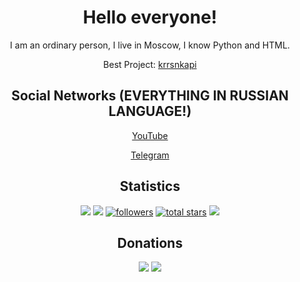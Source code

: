 <div align="center">
<h1>Hello everyone!</h1>

<p>I am an ordinary person, I live in Moscow, I know Python and HTML.</p>

<p>Best Project: <a href="https://github.com/kararasenok-gd/krrsnkapi">krrsnkapi</a></p>

<h2>Social Networks (EVERYTHING IN RUSSIAN LANGUAGE!)</h2>

<p><a href="https://www.youtube.com/@kararasenok_gd">YouTube</a></p>

<p><a href="https://t.me/logovo_amogusov">Telegram</a></p>

<h2>Statistics</h2>

<img src="https://github-readme-stats.vercel.app/api?username=kararasenok-gd">
<img src="https://github-readme-stats.vercel.app/api/top-langs/?username=kararasenok-gd&layout=compact" target="_blank">
<a href="https://github.com/kararasenok-gd?tab=followers"><img alt="followers" title="Follow me on Github" src="https://custom-icon-badges.demolab.com/github/followers/kararasenok-gd?color=236ad3&labelColor=1155ba&style=for-the-badge&logo=person-add&label=Follow&logoColor=white"/></a>
<a href="https://github.com/kararasenok-gd?tab=repositories&sort=stargazers"><img alt="total stars" title="Total stars on GitHub" src="https://custom-icon-badges.demolab.com/github/stars/kararasenok-gd?color=55960c&style=for-the-badge&labelColor=488207&logo=star"/></a>
<img src="http://github-profile-summary-cards.vercel.app/api/cards/profile-details?username=kararasenok-gd&theme=tokyonight">

<h2>Donations</h2>
<a href="https://www.donationalerts.com/r/kararasenok_gd" target="_blank"><img src="https://img.shields.io/badge/Donate%20on-DonationAlerts-orange"></a> <a href="https://boosty.to/kararasenok_gd" target="_blank"><img src="https://img.shields.io/badge/Donate%20on-Boosty-white"></a>

</div>
